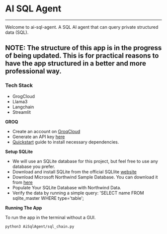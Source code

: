 # AI SQL Agent
---
Welcome to ai-sql-agent. A SQL AI agent that can query private structured data (SQL). 

## NOTE: The structure of this app is in the progress of being updated. This is for practical reasons to have the app structured in a better and more professional way.

### Tech Stack
- GrogCloud
- Llama3
- Langchain
- Streamlit
  

<!-- ## Setup Instructions -->
<!-- 
# REMEMBER TO COMPLETE THE INSTRUCTIONS BELOW!
- add how to use docker
- add how to upload data
- add test_sqlite.py to test db connection -->

<!-- # Learn Python and SQL
- add steps -->
<!-- 
# Finetune Llama3 (OPTIONAL)
__NOTE! The Llama3 used was NOT fine tuned___
- __Reference video:__ https://www.youtube.com/watch?v=pK8u4QfdLx0&list=PLZi_z2W1127yNRvnVNYSLnW_TqotsO8Xp&index=1&t=143s
- Why?
  - Cost-effectiveness: Leverages the power of pre-trained LLMs without full retraining, saving significant time and resources.
  - Improved performance: Enhances the LLMs performance and accuracy on tasks relevant to your accuracy on tasks relevant to your application.
  - data efficiency: Achieve excellent results even with smaller, targeted datasets.
  - Subject specific: Creates data specific to your use case.
- How
  - Data preparation: Curating a smaller, high-quality dataset tailored to your specific use case and labelling it appropriately. NOTE: This can take a long time. Hours, days, even weeks or months. Depends on your use case.
  - The pre-trained LLMs weights are updated incrementally using optimization algorithms like gradient descent, based on the new dataset.
  - Monitoring and refinement: Evaluating the model's performance on a validation set helps prevent overfitting and guide adjustments. 
  - __Links:__
    - __David Ondrej Colab:__ https://colab.research.google.com/drive/1efOx_rwZeF3i0YsirhM1xhYLtGNX6Fv3?usp=sharing
    - __unsloth repo:__ https://github.com/unslothai/unsloth?tab=readme-ov-file
    - __Dataset Example:__ https://huggingface.co/datasets/yahma/alpaca-cleaned -->


__GROQ__
- Create an account on [GroqCloud](https://console.groq.com/login)
- Generate an API key [here](https://console.groq.com/keys)
- [Quickstart](https://console.groq.com/docs/quickstart) guide to install necessary dependencies.

__Setup SQLite__
- We will use an SQLite database for this project, but feel free to use any database you prefer.
- Download and install SQLite from the official SQLlite [website](https://sqlite.org/download.html)
- Download Microsoft Northwind Sample Database. You can download it from [here](https://github.com/jpwhite3/northwind-SQLite3)
- Populate Your SQLite Database with Northwind Data.
- Verify the data by running a simple query: 'SELECT name FROM sqlite_master WHERE type='table';

<!-- 
__Required Libraries__
 -  -->

 __Running The App__

To run the app in the terminal without a GUI.
```shell
python3 AiSqlAgent/sql_chain.py 
```
<!-- 
To run the app in the terminal with a GUI
```shell
streamlit run AiSqlAgent/sql_chain.py 
``` -->
